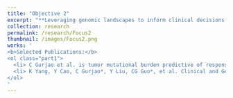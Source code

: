 ```yaml
---
title: "Objective 2"
excerpt: "**Leveraging genomic landscapes to inform clinical decisions.** Cancer therapies, as well as combinations of them, are being FDA-approved at an increasing rate. Despite being effective for several cancer types, their clinical use is encumbered by a high variability in patient response. Studying the mutational landscape of tumors can inform the best course of treatment, as well as predict the aggresiveness of certain cancers."
collection: research
permalink: /research/Focus2
thumbnail: /images/Focus2.png
works: '
<b>Selected Publications:</b> 
<ol class="part1">
  <li> C Gurjao et al. is tumor mutational burden predictive of response to immunotherapy?. Cancer Immunology Research 7, 1230–1236 (2019). </li>
  <li> K Yang, Y Cao, C Gurjao*, Y Liu, CG Guo*, et al. Clinical and Genomic Characterization of Interval Colorectal Cancer in Three Prospective Cohorts. Gastroenterology 7, 1230–1236 (2019). </li>
</ol>
'
---
```

